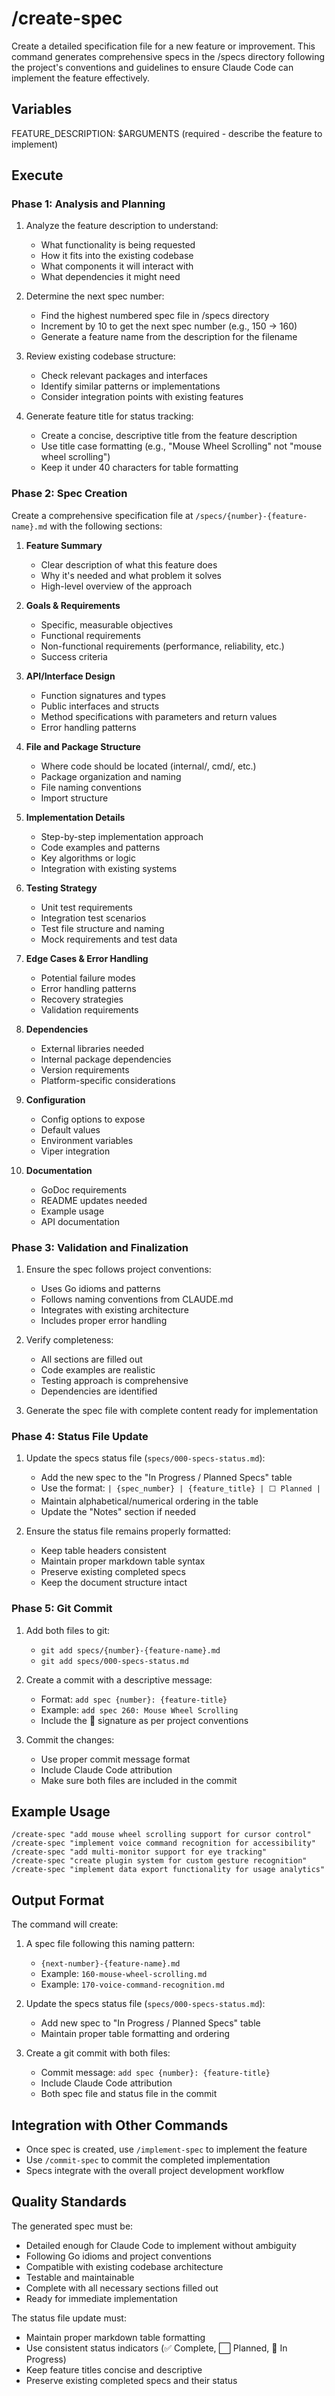 # /create-spec

Create a detailed specification file for a new feature or improvement. This command generates comprehensive specs in the /specs directory following the project's conventions and guidelines to ensure Claude Code can implement the feature effectively.

## Variables

FEATURE_DESCRIPTION: $ARGUMENTS (required - describe the feature to implement)

## Execute

### Phase 1: Analysis and Planning

1. Analyze the feature description to understand:
   - What functionality is being requested
   - How it fits into the existing codebase
   - What components it will interact with
   - What dependencies it might need

2. Determine the next spec number:
   - Find the highest numbered spec file in /specs directory
   - Increment by 10 to get the next spec number (e.g., 150 → 160)
   - Generate a feature name from the description for the filename

3. Review existing codebase structure:
   - Check relevant packages and interfaces
   - Identify similar patterns or implementations
   - Consider integration points with existing features

4. Generate feature title for status tracking:
   - Create a concise, descriptive title from the feature description
   - Use title case formatting (e.g., "Mouse Wheel Scrolling" not "mouse wheel scrolling")
   - Keep it under 40 characters for table formatting

### Phase 2: Spec Creation

Create a comprehensive specification file at `/specs/{number}-{feature-name}.md` with the following sections:

1. **Feature Summary**
   - Clear description of what this feature does
   - Why it's needed and what problem it solves
   - High-level overview of the approach

2. **Goals & Requirements**
   - Specific, measurable objectives
   - Functional requirements
   - Non-functional requirements (performance, reliability, etc.)
   - Success criteria

3. **API/Interface Design**
   - Function signatures and types
   - Public interfaces and structs
   - Method specifications with parameters and return values
   - Error handling patterns

4. **File and Package Structure**
   - Where code should be located (internal/, cmd/, etc.)
   - Package organization and naming
   - File naming conventions
   - Import structure

5. **Implementation Details**
   - Step-by-step implementation approach
   - Code examples and patterns
   - Key algorithms or logic
   - Integration with existing systems

6. **Testing Strategy**
   - Unit test requirements
   - Integration test scenarios
   - Test file structure and naming
   - Mock requirements and test data

7. **Edge Cases & Error Handling**
   - Potential failure modes
   - Error handling patterns
   - Recovery strategies
   - Validation requirements

8. **Dependencies**
   - External libraries needed
   - Internal package dependencies
   - Version requirements
   - Platform-specific considerations

9. **Configuration**
   - Config options to expose
   - Default values
   - Environment variables
   - Viper integration

10. **Documentation**
    - GoDoc requirements
    - README updates needed
    - Example usage
    - API documentation

### Phase 3: Validation and Finalization

1. Ensure the spec follows project conventions:
   - Uses Go idioms and patterns
   - Follows naming conventions from CLAUDE.md
   - Integrates with existing architecture
   - Includes proper error handling

2. Verify completeness:
   - All sections are filled out
   - Code examples are realistic
   - Testing approach is comprehensive
   - Dependencies are identified

3. Generate the spec file with complete content ready for implementation

### Phase 4: Status File Update

1. Update the specs status file (`specs/000-specs-status.md`):
   - Add the new spec to the "In Progress / Planned Specs" table
   - Use the format: `| {spec_number} | {feature_title} | ⬜ Planned |`
   - Maintain alphabetical/numerical ordering in the table
   - Update the "Notes" section if needed

2. Ensure the status file remains properly formatted:
   - Keep table headers consistent
   - Maintain proper markdown table syntax
   - Preserve existing completed specs
   - Keep the document structure intact

### Phase 5: Git Commit

1. Add both files to git:
   - `git add specs/{number}-{feature-name}.md`
   - `git add specs/000-specs-status.md`

2. Create a commit with a descriptive message:
   - Format: `add spec {number}: {feature-title}`
   - Example: `add spec 260: Mouse Wheel Scrolling`
   - Include the 🤖 signature as per project conventions

3. Commit the changes:
   - Use proper commit message format
   - Include Claude Code attribution
   - Make sure both files are included in the commit

## Example Usage

```
/create-spec "add mouse wheel scrolling support for cursor control"
/create-spec "implement voice command recognition for accessibility"
/create-spec "add multi-monitor support for eye tracking"
/create-spec "create plugin system for custom gesture recognition"
/create-spec "implement data export functionality for usage analytics"
```

## Output Format

The command will create:
1. A spec file following this naming pattern:
   - `{next-number}-{feature-name}.md`
   - Example: `160-mouse-wheel-scrolling.md`
   - Example: `170-voice-command-recognition.md`

2. Update the specs status file (`specs/000-specs-status.md`):
   - Add new spec to "In Progress / Planned Specs" table
   - Maintain proper table formatting and ordering

3. Create a git commit with both files:
   - Commit message: `add spec {number}: {feature-title}`
   - Include Claude Code attribution
   - Both spec file and status file in the commit

## Integration with Other Commands

- Once spec is created, use `/implement-spec` to implement the feature
- Use `/commit-spec` to commit the completed implementation
- Specs integrate with the overall project development workflow

## Quality Standards

The generated spec must be:
- Detailed enough for Claude Code to implement without ambiguity
- Following Go idioms and project conventions
- Compatible with existing codebase architecture
- Testable and maintainable
- Complete with all necessary sections filled out
- Ready for immediate implementation

The status file update must:
- Maintain proper markdown table formatting
- Use consistent status indicators (✅ Complete, ⬜ Planned, 🔄 In Progress)
- Keep feature titles concise and descriptive
- Preserve existing completed specs and their status